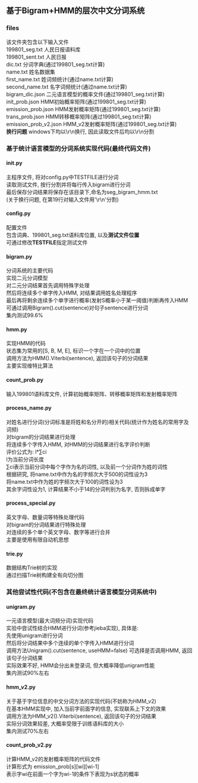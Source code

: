 ## 基于Bigram+HMM的层次中文分词系统
### files
该文件夹包含以下输入文件  
199801_seg.txt  人民日报语料库  
199801_sent.txt  人民日报  
dic.txt  分词字典(通过199801_seg.txt计算)  
name.txt  姓名数据集  
first_name.txt  姓词频统计(通过name.txt计算)  
second_name.txt  名字词频统计(通过name.txt计算)  
bigram_dic.json  二元语言模型的概率文件(通过199801_seg.txt计算)  
init_prob.json  HMM初始概率矩阵(通过199801_seg.txt计算)  
emission_prob.json  HMM发射概率矩阵(通过199801_seg.txt计算)  
trans_prob.json  HMM转移概率矩阵(通过199801_seg.txt计算)  
emission_prob_v2.json  HMM_v2发射概率矩阵(通过199801_seg.txt计算)  
**换行问题** windows下均以\r\n换行, 因此读取文件后均以\r\n分割  


### 基于统计语言模型的分词系统实现代码(最终代码文件)
#### init.py
主程序文件, 将对config.py中TESTFILE进行分词  
读取测试文件, 按行分割并将每行传入bigram进行分词  
最后保存分词结果将保存在该目录下,命名为seg_bigram_hmm.txt  
(关于换行问题, 在第19行对输入文件用'\r\n'分割)

#### config.py
配置文件  
包含词典、199801_seg.txt语料库位置, 以及**测试文件位置**  
可通过修改**TESTFILE**指定测试文件

#### bigram.py
分词系统的主要代码  
实现二元分词模型  
对二元分词结果首先调用特殊字处理  
然后将连续多个单字传入HMM, 对结果调用姓名处理程序  
最后再将剩余连续多个单字进行概率(发射S概率小于某一阈值)判断再传入HMM    
可通过调用Bigram().cut(sentence)对句子sentence进行分词   
集内测试99.6%

#### hmm.py
实现HMM的代码  
状态集为常用的[S, B, M, E], 标识一个字在一个词中的位置  
调用方法为HMM().Viterbi(sentence), 返回该句子的分词结果    
主要实现维特比算法

#### count_prob.py
输入199801语料库文件, 计算初始概率矩阵、转移概率矩阵和发射概率矩阵

####  process_name.py
对姓名进行分词(分词标准是将姓和名分开的)相关代码(统计作为姓名的常用字及词频)  
对bigram的分词结果进行处理  
将连续多个字传入HMM, 对HMM的分词结果进行名字评价判断  
评价公式为: l*∑ci  
l为当前分词长度  
∑ci表示当前分词中每个字作为名的词性, 以及前一个分词作为姓的词性  
根据研究, 将name.txt中作为名的字频次大于500的词性设为3  
将name.txt中作为姓的字频次大于100的词性设为3  
其余字词性设为1, 计算结果不小于14的分词判别为名字, 否则拆成单字

#### process_special.py
英文字母、数量词等特殊处理代码  
对bigram的分词结果进行特殊处理  
对连续的多个单个英文字母、数字等进行合并  
主要是使用有限自动机思想 

#### trie.py
数据结构Trie树的实现  
通过扫描Trie树构建全有向切分图

### 其他尝试性代码(不包含在最终统计语言模型分词系统中)
#### unigram.py
一元语言模型(最大词频分词)实现代码  
实验中尝试性结合HMM进行分词(参考jieba实现), 具体是:   
先使用unigram进行分词  
然后将分词结果中多个连续的单个字传入HMM进行分词  
调用方法Unigram().cut(sentence, useHMM=false)
可选择是否调用HMM, 返回该句子分词结果    
实际效果不好, HMM会分出未登录词, 但大概率降低unigram性能  
集内测试90%左右

#### hmm_v2.py
关于基于字位信息的中文分词方法的实现代码(不妨称为HMM_v2)  
在基本HMM实现中, 加入当前字前面字的信息, 实现联系上下文的效果  
调用方法为HMM_v2().Viterbi(sentence), 返回该句子的分词结果    
实际分词效果较差, 大概率受限于训练语料库的大小  
集内测试70%左右

#### count_prob_v2.py
计算HMM_v2的发射概率矩阵的代码文件  
计算形式为
emission_prob[s][wi][wi-1]  
表示字wi在前面一个字为wi-1的条件下表现为s状态的概率





